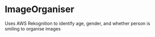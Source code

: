 # ImageOrganiser
Uses AWS Rekognition to identify age, gender, and whether person is smiling to organise images

